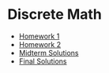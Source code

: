 # Discrete Math
- [Homework 1](https://ashishjayamohan.github.io/files/discrete-math/hw1.pdf)
- [Homework 2](https://ashishjayamohan.github.io/files/discrete-math/hw2.pdf)
- [Midterm Solutions](https://ashishjayamohan.github.io/files/discrete-math/midterm.pdf)
- [Final Solutions](https://ashishjayamohan.github.io/files/discrete-math/final.pdf)